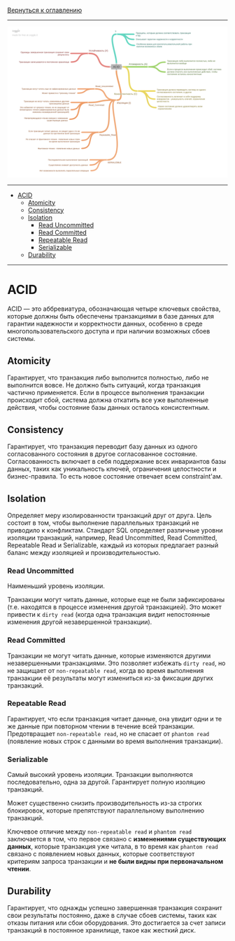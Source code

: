 
[Вернуться к оглавлению](https://github.com/engine-it-in/different-level-task/blob/main/README.md)
***
![Памятка](ACID.png)
***
- [ACID](#acid)
    * [Atomicity](#atomicity)
    * [Consistency](#consistency)
    * [Isolation](#isolation)
        + [Read Uncommitted](#read-uncommitted)
        + [Read Committed](#read-committed)
        + [Repeatable Read](#repeatable-read)
        + [Serializable](#serializable)
    * [Durability](#durability)
*** 

# ACID
ACID — это аббревиатура, обозначающая четыре ключевых свойства, которые должны быть обеспечены транзакциями в базе
данных для гарантии надежности и корректности данных, особенно в среде многопользовательского доступа и при наличии
возможных сбоев системы.

## Atomicity
Гарантирует, что транзакция либо выполнится полностью, либо не выполнится вовсе. Не должно
быть ситуаций, когда транзакция частично применяется. Если в процессе выполнения транзакции происходит сбой, система
должна откатить все уже выполненные действия, чтобы состояние базы данных осталось консистентным.

## Consistency
Гарантирует, что транзакция переводит базу данных из одного согласованного состояния в другое согласованное состояние.
Согласованность включает в себя поддержание всех инвариантов базы данных, таких как уникальность ключей, ограничения
целостности и бизнес-правила. То есть новое состояние отвечает всем constraint'ам.

## Isolation
Определяет меру изолированности транзакций друг от друга. Цель состоит в том, чтобы
выполнение параллельных транзакций не приводило к конфликтам. Стандарт SQL определяет различные уровни изоляции
транзакций, например, Read Uncommitted, Read Committed, Repeatable Read и Serializable, каждый из которых предлагает
разный баланс между изоляцией и производительностью.

### Read Uncommitted
Наименьший уровень изоляции.

Транзакции могут читать данные, которые еще не были зафиксированы (т.е. находятся в процессе изменения другой
транзакцией). Это может привести к `dirty read` (когда одна транзакция видит непостоянные изменения
другой незавершенной транзакции).

### Read Committed
Транзакции не могут читать данные, которые изменяются другими незавершенными транзакциями. Это позволяет
избежать `dirty read`, но не защищает от `non-repeatable read`, когда во время выполнения транзакции её результаты могут
измениться из-за фиксации других транзакций.

### Repeatable Read
Гарантирует, что если транзакция читает данные, она увидит одни и те же данные при повторном чтении в течение всей
транзакции. Предотвращает `non-repeatable read`, но не спасает от `phantom read` (появление новых строк с данными во
время выполнения транзакции).

### Serializable
Самый высокий уровень изоляции. Транзакции выполняются последовательно, одна за другой. Гарантирует полную изоляцию
транзакций.

Может существенно снизить производительность из-за строгих блокировок, которые препятствуют параллельному выполнению
транзакций.

Ключевое отличие между `non-repeatable read` и `phantom read` заключается в том, что первое связано
с **изменениями существующих данных**, которые транзакция уже читала, в то время как `phantom read` связано с появлением
новых данных, которые соответствуют критериям запроса транзакции и **не были видны при первоначальном чтении**.

## Durability
Гарантирует, что однажды успешно завершенная транзакция сохранит свои результаты постоянно, даже в случае сбоев системы,
таких как отказы питания или сбои оборудования. Это достигается за счет записи транзакций в
постоянное хранилище, такое как жесткий диск.